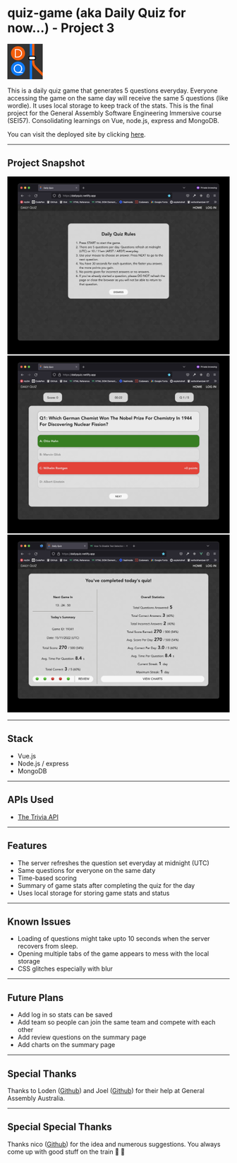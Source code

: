 # quiz-game (aka Daily Quiz for now...) - Project 3

![logo](public/favicon.ico)

This is a daily quiz game that generates 5 questions everyday. Everyone accessing the game on the same day will receive the same 5 questions (like wordle). It uses local storage to keep track of the stats. This is the final project for the General Assembly Software Engineering Immersive course (SEI57). Consolidating learnings on Vue, node.js, express and MongoDB.

You can visit the deployed site by clicking [here](https://dailyquiz.netlify.app/).

---

## Project Snapshot

![Landing Page](readme_images/ss1.jpg)
![Quiz Page](readme_images/ss3.jpg)
![Summary Page](readme_images/ss4.jpg)

---

## Stack

- Vue.js
- Node.js / express
- MongoDB

---

## APIs Used

- [The Trivia API](https://the-trivia-api.com/)

---

## Features

- The server refreshes the question set everyday at midnight (UTC)
- Same questions for everyone on the same daty
- Time-based scoring
- Summary of game stats after completing the quiz for the day
- Uses local storage for storing game stats and status

---

## Known Issues

- Loading of questions might take upto 10 seconds when the server recovers from sleep.
- Opening multiple tabs of the game appears to mess with the local storage
- CSS glitches especially with blur

---

## Future Plans

- Add log in so stats can be saved
- Add team so people can join the same team and compete with each other
- Add review questions on the summary page
- Add charts on the summary page

---

## Special Thanks

Thanks to Loden ([Github](https://github.com/Tenzang)) and Joel ([Github](https://github.com/wofockham)) for their help at General Assembly Australia.

---

## Special Special Thanks

Thanks nico ([Github](https://github.com/Anico94)) for the idea and numerous suggestions. You always come up with good stuff on the train 🚃 😬
